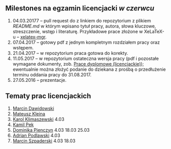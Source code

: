 ##  Milestones na egzamin licencjacki *w czerwcu*

1. 04.03.20177 – pull request do z linkiem do repozytorium z plikiem
    _README.md_ w którym wpisano tytuł pracy, autora, słowa kluczowe,
    streszczenie, wstęp i literaturę. Przykładowe prace złożone w XeLaTeX-u –
    [xelatex-mgr](https://github.com/wbzyl/xelatex-mgr).
1. 07.04.2017 – gotowy pdf z jednym kompletnym rozdziałem pracy oraz wstępem.
1. 21.04.2017 – w repozytorium praca gotowa do korekty.
1. 11.05.2017 – w repozytorium ostateczna wersja pracy (pdf i pozostałe wymagane
   dokumenty, zob. [Prace dyplomowe (licencjackie)](https://inf.ug.edu.pl/prace-dyplomowe-licencjackie));
   ewentualnie można złożyć podanie do dziekana z prośbą o przedłużenie
   terminu oddania pracy do 31.08.2017.
1. 27.05.2016 – prezentacje.

## Tematy prac licencjackich

1. [Marcin Dawidowski](https://github.com/mdawidowski/praca_licencjacka)
1. [Mateusz Kleina](https://github.com/kirin1994/Licencjat)
1. [Karol Klimaszewski](https://github.com/KKlimaszewski1/licencjat) 4.03
1. [Kamil Pek](https://github.com/kamilpek/licencjat)
1. [Dominika Pienczyn](https://github.com/dpienczyn/praca_licencjat) 4.03 18.03 25.03
1. [Adrian Podlawski](https://github.com/kirin1994/Licencjat) 4.03
1. [Marcin Szpaderski](https://github.com/mszpaderski/Sem) 4.03 18.03
